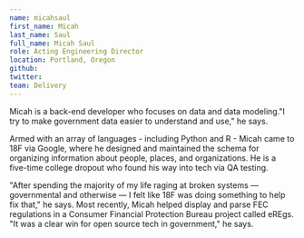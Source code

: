 ```yaml
---
name: micahsaul
first_name: Micah
last_name: Saul
full_name: Micah Saul
role: Acting Engineering Director
location: Portland, Oregon
github:
twitter:
team: Delivery
---
```



Micah is a back-end developer who focuses on data and data modeling."I try to make government data easier to understand and use," he says.

Armed with an array of languages - including Python and R - Micah came to 18F via Google, where he designed and maintained the schema for organizing information about people, places, and organizations. He is a five-time college dropout who found his way into tech via QA testing.

"After spending the majority of my life raging at broken systems — governmental and otherwise — I felt like 18F was doing something to help fix that," he says. Most recently, Micah helped display and parse FEC regulations in a Consumer Financial Protection Bureau project called eREgs. "It was a clear win for open source tech in government," he says.
